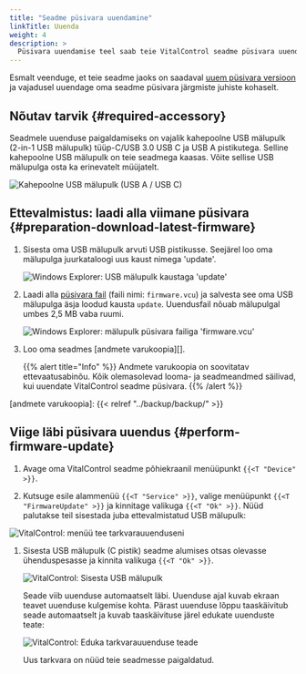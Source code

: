 ```yaml
---
title: "Seadme püsivara uuendamine"
linkTitle: Uuenda
weight: 4
description: >
  Püsivara uuendamise teel saab teie VitalControl seadme püsivara uuendada viimaste saadaolevate versioonidega.
---
```

Esmalt veenduge, et teie seadme jaoks on saadaval [uuem püsivara versioon](../versions/) ja vajadusel uuendage oma seadme püsivara järgmiste juhiste kohaselt.

## Nõutav tarvik {#required-accessory}

Seadmele uuenduse paigaldamiseks on vajalik kahepoolne USB mälupulk (2-in-1 USB mälupulk) tüüp-C/USB 3.0 USB C ja USB A pistikutega. Selline kahepoolne USB mälupulk on teie seadmega kaasas. Võite sellise USB mälupulga osta ka erinevatelt müüjatelt.

![Kahepoolne USB mälupulk (USB A / USB C)](/images/firmware/update/usb-dual-stick.svg "Kahepoolne USB mälupulk")

## Ettevalmistus: laadi alla viimane püsivara {#preparation-download-latest-firmware}

1. Sisesta oma USB mälupulk arvuti USB pistikusse. Seejärel loo oma mälupulga juurkataloogi uus kaust nimega 'update'.

    ![Windows Explorer: USB mälupulk kaustaga 'update'](../images/create-folder-update.png "USB mälupulk: kaust 'update'")

1. Laadi alla [püsivara fail](/download/firmware.vcu) (faili nimi: `firmware.vcu`) ja salvesta see oma USB mälupulga äsja loodud kausta `update`. Uuendusfail nõuab mälupulgal umbes 2,5 MB vaba ruumi.

    ![Windows Explorer: mälupulk püsivara failiga 'firmware.vcu'](../images/save-firmware-file.png "Mälupulk püsivara failiga")

1. Loo oma seadmes [andmete varukoopia][].

    {{% alert title="Info" %}}
Andmete varukoopia on soovitatav ettevaatusabinõu. Kõik olemasolevad looma- ja seadmeandmed säilivad, kui uuendate VitalControl seadme püsivara.
    {{% /alert %}}

[andmete varukoopia]: {{< relref "../backup/backup/" >}}

## Viige läbi püsivara uuendus {#perform-firmware-update}

1. Avage oma VitalControl seadme põhiekraanil menüüpunkt `{{<T "Device" >}}`.

1. Kutsuge esile alammenüü `{{<T "Service" >}}`, valige menüüpunkt `{{<T "FirmwareUpdate" >}}` ja kinnitage valikuga `{{<T "Ok" >}}`. Nüüd palutakse teil sisestada juba ettevalmistatud USB mälupulk:

![VitalControl: menüü tee tarkvarauuenduseni](../images/firmware-update.png "Tarkvarauuendus")

1. Sisesta USB mälupulk (C pistik) seadme alumises otsas olevasse ühenduspesasse ja kinnita valikuga `{{<T "Ok" >}}`.

    ![VitalControl: Sisesta USB mälupulk](/images/firmware/update/plug-in-dual-usb-stick.svg "Sisesta USB mälupulk")

    Seade viib uuenduse automaatselt läbi. Uuenduse ajal kuvab ekraan teavet uuenduse kulgemise kohta. Pärast uuenduse lõppu taaskäivitub seade automaatselt ja kuvab taaskäivituse järel edukate uuenduste teate:

   ![VitalControl: Eduka tarkvarauuenduse teade](../images/update-success.png "Edukas tarkvarauuendus")

   Uus tarkvara on nüüd teie seadmesse paigaldatud.
